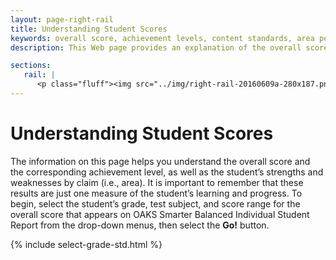 ```yaml
---
layout: page-right-rail
title: Understanding Student Scores
keywords: overall score, achievement levels, content standards, area performance level
description: This Web page provides an explanation of the overall score and the corresponding achievement level, as well as a detailed description of the student’s strengths and weaknesses by claim or area.

sections:
   rail: |
      <p class="fluff"><img src="../img/right-rail-20160609a-280x187.png" /></p>
---
```


# Understanding Student Scores

The information on this page helps you understand the overall score and the corresponding achievement level, as well as the student’s strengths and weaknesses by claim (i.e., area). It is important to remember that these results are just one measure of the student’s learning and progress. To begin, select the student’s grade, test subject, and score range for the overall score that appears on OAKS Smarter Balanced Individual Student Report from the drop-down menus, then select the **Go!** button.

<div class="select-grade-narrow">
{% include select-grade-std.html %}
</div>
